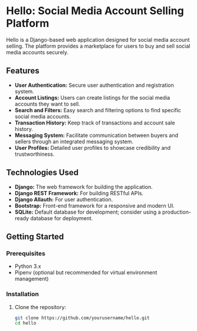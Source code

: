 # Hello: Social Media Account Selling Platform

Hello is a Django-based web application designed for social media account selling. The platform provides a marketplace for users to buy and sell social media accounts securely.

## Features

- **User Authentication:** Secure user authentication and registration system.
- **Account Listings:** Users can create listings for the social media accounts they want to sell.
- **Search and Filters:** Easy search and filtering options to find specific social media accounts.
- **Transaction History:** Keep track of transactions and account sale history.
- **Messaging System:** Facilitate communication between buyers and sellers through an integrated messaging system.
- **User Profiles:** Detailed user profiles to showcase credibility and trustworthiness.

## Technologies Used

- **Django:** The web framework for building the application.
- **Django REST Framework:** For building RESTful APIs.
- **Django Allauth:** For user authentication.
- **Bootstrap:** Front-end framework for a responsive and modern UI.
- **SQLite:** Default database for development; consider using a production-ready database for deployment.

## Getting Started

### Prerequisites

- Python 3.x
- Pipenv (optional but recommended for virtual environment management)

### Installation

1. Clone the repository:

   ```bash
   git clone https://github.com/yourusername/hello.git
   cd hello
